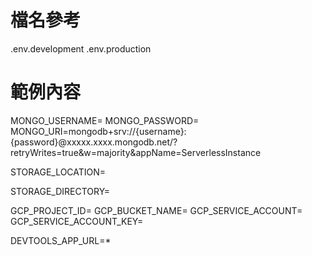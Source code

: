 # 檔名參考

.env.development
.env.production

# 範例內容

MONGO_USERNAME=
MONGO_PASSWORD=
MONGO_URI=mongodb+srv://{username}:{password}@xxxxx.xxxx.mongodb.net/?retryWrites=true&w=majority&appName=ServerlessInstance

<!-- 儲存位置，ex：local,gcs(google cloud storage) -->
STORAGE_LOCATION=
<!-- 上傳目錄 -->
STORAGE_DIRECTORY=

<!-- 目前內建支援 GCP，其他環境需要自行新增 -->
GCP_PROJECT_ID=
GCP_BUCKET_NAME=
GCP_SERVICE_ACCOUNT=
GCP_SERVICE_ACCOUNT_KEY=

<!-- 如果要開啟 devtool 功能，記得加上 -->
DEVTOOLS_APP_URL=*
